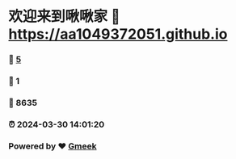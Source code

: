 # 欢迎来到啾啾家 :link: https://aa1049372051.github.io 
### :page_facing_up: [5](https://aa1049372051.github.io/tag.html) 
### :speech_balloon: 1 
### :hibiscus: 8635 
### :alarm_clock: 2024-03-30 14:01:20 
### Powered by :heart: [Gmeek](https://github.com/Meekdai/Gmeek)
